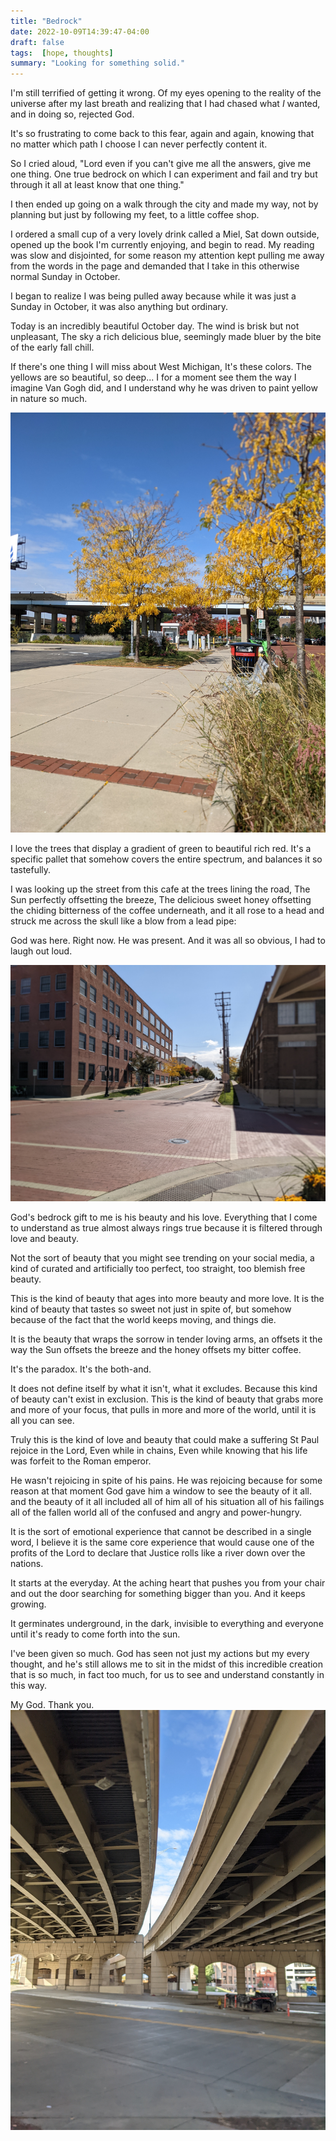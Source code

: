 ```yaml
---
title: "Bedrock"
date: 2022-10-09T14:39:47-04:00
draft: false
tags:  [hope, thoughts]
summary: "Looking for something solid."
---
```


I'm still terrified of getting it wrong. Of my eyes opening to the reality of the universe after my last breath and realizing that I had chased what *I* wanted, and in doing so, rejected God.

It's so frustrating to come back to this fear, again and again, knowing that no matter which path I choose I can never perfectly content it.

So I cried aloud, "Lord even if you can't give me all the answers, give me one thing. One true bedrock on which I can experiment and fail and try but through it all at least know that one thing."

I then ended up going on a walk through the city and made my way, not by planning but just by following my feet, to a little coffee shop.

I ordered a small cup of a very lovely drink called a Miel, Sat down outside, opened up the book I'm currently enjoying, and begin to read. My reading was slow and disjointed, for some reason my attention kept pulling me away from the words in the page and demanded that I take in this otherwise normal Sunday in October.

I began to realize I was being pulled away because while it was just a Sunday in October, it was also anything but ordinary.

Today is an incredibly beautiful October day. The wind is brisk but not unpleasant, The sky a rich delicious blue, seemingly made bluer by the bite of the early fall chill.

If there's one thing I will miss about West Michigan, It's these colors. The yellows are so beautiful, so deep... I for a moment see them the way I imagine Van Gogh did, and I understand why he was driven to paint yellow in nature so much.

![trees with bright yellow leaves flanking a sidewalk](leaves.jpg)

I love the trees that display a gradient of green to beautiful rich red. It's a specific pallet that somehow covers the entire spectrum, and balances it so tastefully.

I was looking up the street from this cafe at the trees lining the road, The Sun perfectly offsetting the breeze, The delicious sweet honey offsetting the chiding bitterness of the coffee underneath, and it all rose to a head and struck me across the skull like a blow from a lead pipe:

God was here. Right now. He was present. And it was all so obvious, I had to laugh out loud.

![the place where I noticed God.](god_in_the_street.jpg)

God's bedrock gift to me is his beauty and his love. Everything that I come to understand as true almost always rings true because it is filtered through love and beauty.

Not the sort of beauty that you might see trending on your social media, a kind of curated and artificially too perfect, too straight, too blemish free beauty.

This is the kind of beauty that ages into more beauty and more love. It is the kind of beauty that tastes so sweet not just in spite of, but somehow because of the fact that the world keeps moving, and things die.

It is the beauty that wraps the sorrow in tender loving arms, an offsets it the way the Sun offsets the breeze and the honey offsets my bitter coffee.

It's the paradox. It's the both-and.

It does not define itself by what it isn't, what it excludes. Because this kind of beauty can't exist in exclusion. This is the kind of beauty that grabs more and more of your focus, that pulls in more and more of the world, until it is all you can see.

Truly this is the kind of love and beauty that could make a suffering St Paul rejoice in the Lord, Even while in chains, Even while knowing that his life was forfeit to the Roman emperor.

He wasn't rejoicing in spite of his pains. He was rejoicing because for some reason at that moment God gave him a window to see the beauty of it all. and the beauty of it all included all of him all of his situation all of his failings all of the fallen world all of the confused and angry and power-hungry.

It is the sort of emotional experience that cannot be described in a single word, I believe it is the same core experience that would cause one of the profits of the Lord to declare that Justice rolls like a river down over the nations.

It starts at the everyday. At the aching heart that pushes you from your chair and out the door searching for something bigger than you. And it keeps growing.

It germinates underground, in the dark, invisible to everything and everyone until it's ready to come forth into the sun.

I've been given so much. God has seen not just my actions but my every thought, and he's still allows me to sit in the midst of this incredible creation that is so much, in fact too much, for us to see and understand constantly in this way.

My God. Thank you.
![A brilliant blue sky between two bridges](between_bridges.jpg)